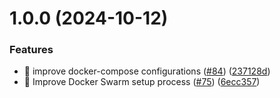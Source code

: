 # 1.0.0 (2024-10-12)


### Features

* 🐳 improve docker-compose configurations ([#84](https://github.com/codigo/basic-infra-setup/issues/84)) ([237128d](https://github.com/codigo/basic-infra-setup/commit/237128d48bade1beb90d8210375f350b381c832f))
* 🚀 Improve Docker Swarm setup process ([#75](https://github.com/codigo/basic-infra-setup/issues/75)) ([6ecc357](https://github.com/codigo/basic-infra-setup/commit/6ecc35744ca5753810f494cff63af7ed3a9668bd))
